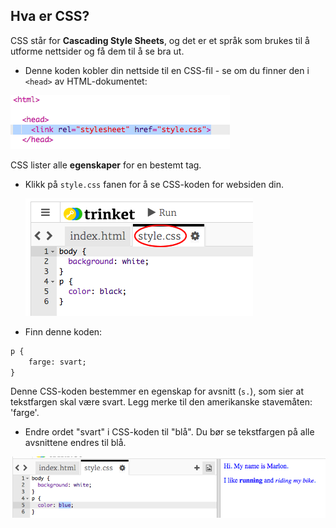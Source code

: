 ## Hva er CSS?

CSS står for **Cascading Style Sheets**, og det er et språk som brukes til å utforme nettsider og få dem til å se bra ut.

+ Denne koden kobler din nettside til en CSS-fil - se om du finner den i `<head>` av HTML-dokumentet:

![skjermbilde](images/birthday-css-link.png)

CSS lister alle **egenskaper** for en bestemt tag.

+ Klikk på `style.css` fanen for å se CSS-koden for websiden din.
    
    ![skjermbilde](images/birthday-css-tab.png)

+ Finn denne koden:

```html
p {
    farge: svart;
}
```

Denne CSS-koden bestemmer en egenskap for avsnitt (`s.`), som sier at tekstfargen skal være svart. Legg merke til den amerikanske stavemåten: 'farge'.

+ Endre ordet "svart" i CSS-koden til "blå". Du bør se tekstfargen på alle avsnittene endres til blå.

![skjermbilde](images/birthday-edit-css.png)